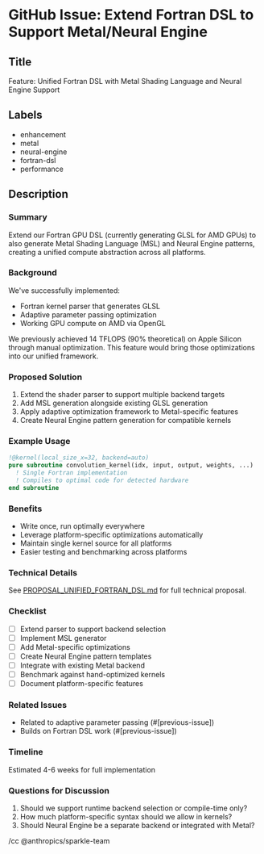 # GitHub Issue: Extend Fortran DSL to Support Metal/Neural Engine

## Title
Feature: Unified Fortran DSL with Metal Shading Language and Neural Engine Support

## Labels
- enhancement
- metal
- neural-engine  
- fortran-dsl
- performance

## Description

### Summary
Extend our Fortran GPU DSL (currently generating GLSL for AMD GPUs) to also generate Metal Shading Language (MSL) and Neural Engine patterns, creating a unified compute abstraction across all platforms.

### Background
We've successfully implemented:
- Fortran kernel parser that generates GLSL
- Adaptive parameter passing optimization 
- Working GPU compute on AMD via OpenGL

We previously achieved 14 TFLOPS (90% theoretical) on Apple Silicon through manual optimization. This feature would bring those optimizations into our unified framework.

### Proposed Solution
1. Extend the shader parser to support multiple backend targets
2. Add MSL generation alongside existing GLSL generation
3. Apply adaptive optimization framework to Metal-specific features
4. Create Neural Engine pattern generation for compatible kernels

### Example Usage
```fortran
!@kernel(local_size_x=32, backend=auto)
pure subroutine convolution_kernel(idx, input, output, weights, ...)
  ! Single Fortran implementation
  ! Compiles to optimal code for detected hardware
end subroutine
```

### Benefits
- Write once, run optimally everywhere
- Leverage platform-specific optimizations automatically
- Maintain single kernel source for all platforms
- Easier testing and benchmarking across platforms

### Technical Details
See [PROPOSAL_UNIFIED_FORTRAN_DSL.md](docs/PROPOSAL_UNIFIED_FORTRAN_DSL.md) for full technical proposal.

### Checklist
- [ ] Extend parser to support backend selection
- [ ] Implement MSL generator
- [ ] Add Metal-specific optimizations
- [ ] Create Neural Engine pattern templates
- [ ] Integrate with existing Metal backend
- [ ] Benchmark against hand-optimized kernels
- [ ] Document platform-specific features

### Related Issues
- Related to adaptive parameter passing (#[previous-issue])
- Builds on Fortran DSL work (#[previous-issue])

### Timeline
Estimated 4-6 weeks for full implementation

### Questions for Discussion
1. Should we support runtime backend selection or compile-time only?
2. How much platform-specific syntax should we allow in kernels?
3. Should Neural Engine be a separate backend or integrated with Metal?

/cc @anthropics/sparkle-team